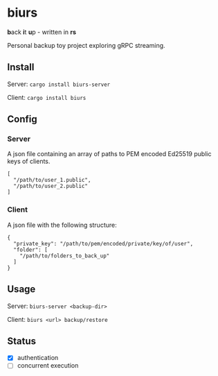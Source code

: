 # biurs

**b**ack **i**t **u**p - written in **rs**

Personal backup toy project exploring gRPC streaming.

## Install
Server: `cargo install biurs-server`

Client: `cargo install biurs`

## Config

### Server
A json file containing an array of paths to PEM encoded Ed25519 public keys of clients.

```
[
  "/path/to/user_1.public",
  "/path/to/user_2.public"
]
```

### Client
A json file with the following structure:

```
{
  "private_key": "/path/to/pem/encoded/private/key/of/user",
  "folder": [
    "/path/to/folders_to_back_up"
  ]
}
```

## Usage
Server: `biurs-server <backup-dir>`

Client: `biurs <url> backup/restore`

## Status
- [x] authentication 
- [ ] concurrent execution
